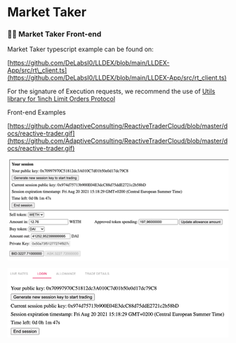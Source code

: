 # Market Taker

### 👨‍🌾 Market Taker Front-end

Market Taker typescript example can be found on:

[https://github.com/DeLabsI0/LLDEX/blob/main/LLDEX-App/src/rt\_client.ts](https://github.com/DeLabsI0/LLDEX/blob/main/LLDEX-App/src/rt_client.ts)

For the signature of Execution requests, we recommend the use of [Utils library for 1inch Limit Orders Protocol](https://github.com/1inch/limit-order-protocol-utils)



Front-end Examples

[https://github.com/AdaptiveConsulting/ReactiveTraderCloud/blob/master/docs/reactive-trader.gif](https://github.com/AdaptiveConsulting/ReactiveTraderCloud/blob/master/docs/reactive-trader.gif)

![](.gitbook/assets/image%20%282%29.png)



![](.gitbook/assets/image%20%285%29.png)







